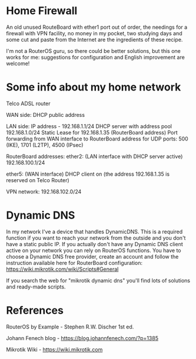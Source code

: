 # Home Firewall
An old unused RouteBoard with ether1 port out of order, the needings for a firewall with VPN facility, no money in my pocket, two studying days and some cut and paste from the Internet are the ingredients of these recipe.

I'm not a RouterOS guru, so there could be better solutions, but this one works for me: suggestions for configuration and English improvement are welcome!

# Some info about my home network

Telco ADSL router

WAN side: DHCP public address

LAN side: 
IP address - 192.168.1.1/24
DHCP server with address pool 192.168.1.0/24
Static Lease for 192.168.1.35 (RouterBoard address)
Port forwarding from WAN interface to RouterBoard address for UDP ports: 500 (IKE), 1701 (L2TP), 4500 (IPsec)

RouterBoard addresses:
ether2: (LAN interface with DHCP server active)
192.168.100.1/24

ether5: (WAN interface)
DHCP client on (the address 192.168.1.35 is reserved on Telco Router)

VPN network:
192.168.102.0/24

# Dynamic DNS
In my network I've a device that handles DynamicDNS. This is a required function if you want to reach your network from the outside and you don't have a static public IP.
If you actually don't have any Dynamic DNS client active on your network you can rely on RouterOS functions.
You have to choose a Dynamic DNS free provider, create an account and follow the instruction available here for RouterBoard configuration:
https://wiki.mikrotik.com/wiki/Scripts#General

If you search the web for "mikrotik dynamic dns" you'll find lots of solutions and ready-made scripts.

# References
RouterOS by Example - Stephen R.W. Discher 1st ed.

Johann Fenech blog - https://blog.johannfenech.com/?p=1385

Mikrotik Wiki - https://wiki.mikrotik.com
